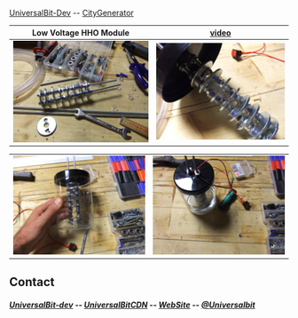 [UniversalBit-Dev](https://github.com/universalbit-dev) -- [CityGenerator](https://github.com/universalbit-dev/CityGenerator) 


| Low Voltage HHO Module                           | [video](https://mastodon.social/@UniversalBit/112902559542896652)                             |
| ----------------------------------- | ----------------------------------- |
| ![hho_01](https://github.com/universalbit-dev/CityGenerator/blob/master/public/hho/HHO_01.JPG) | ![hho_02](https://github.com/universalbit-dev/CityGenerator/blob/master/public/hho/HHO_02.JPG) |

|                             |                             |
| ----------------------------------- | ----------------------------------- |
| ![hho_03](https://github.com/universalbit-dev/CityGenerator/blob/master/public/hho/HHO_03.JPG) | ![hho_04](https://github.com/universalbit-dev/CityGenerator/blob/master/public/hho/HHO_04.JPG) |

## Contact
##### [UniversalBit-dev](https://github.com/universalbit-dev) -- [UniversalBitCDN](https://universalbitcdn.it) -- [WebSite](https://universalbit.it) -- [@Universalbit](https://mastodon.social/@UniversalBit)
